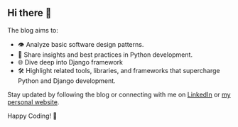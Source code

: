 ## Hi there 👋

The blog aims to:

- 👁️ Analyze basic software design patterns.
- 🐍 Share insights and best practices in Python development.
- 🌐 Dive deep into Django framework
- 🛠 Highlight related tools, libraries, and frameworks that supercharge Python and Django development.

Stay updated by following the blog or connecting with me on [LinkedIn](https://www.linkedin.com/in/o-yefymenko) or [my personal website](https://olenayefymenko.github.io/blog).

Happy Coding! 🚀
